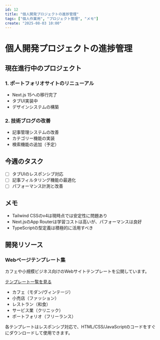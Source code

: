 ```yaml
---
id: 12
title: "個人開発プロジェクトの進捗管理"
tags: ["個人作業用", "プロジェクト管理", "メモ"]
create: "2025-08-03 10:00"
---
```


# 個人開発プロジェクトの進捗管理

## 現在進行中のプロジェクト

### 1. ポートフォリオサイトのリニューアル
- Next.js 15への移行完了
- タブUI実装中
- デザインシステムの構築

### 2. 技術ブログの改善
- 記事管理システムの改善
- カテゴリー機能の実装
- 検索機能の追加（予定）

## 今週のタスク

- [ ] タブUIのレスポンシブ対応
- [ ] 記事フィルタリング機能の最適化
- [ ] パフォーマンス計測と改善

## メモ

- Tailwind CSSのv4は現時点では安定性に問題あり
- Next.jsのApp Routerは学習コストは高いが、パフォーマンスは良好
- TypeScriptの型定義は積極的に活用すべき

## 開発リソース

### Webページテンプレート集
カフェや小規模ビジネス向けのWebサイトテンプレートを公開しています。

[テンプレート一覧を見る](/note/webpage-temp)

- カフェ（モダン/ヴィンテージ）
- 小売店（ファッション）
- レストラン（和食）
- サービス業（クリニック）
- ポートフォリオ（フリーランス）

各テンプレートはレスポンシブ対応で、HTML/CSS/JavaScriptのコードをすぐにダウンロードして使用できます。